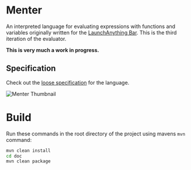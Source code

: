 # Menter

An interpreted language for evaluating expressions with functions and variables originally written for the
[LaunchAnything Bar](https://github.com/YanWittmann/launch-anything). This is the third iteration of the evaluator.

**This is very much a work in progress.**

## Specification

Check out the [loose specification](menter-documentation/doc/requirements.md) for the language.

![Menter Thumbnail](menter-documentation/doc/thumbnail.png)

# Build

Run these commands in the root directory of the project using mavens `mvn` command:

```bash
mvn clean install
cd doc
mvn clean package
```
